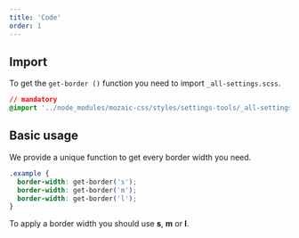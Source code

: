 ```yaml
---
title: 'Code'
order: 1
---
```


## Import

To get the `get-border ()` function you need to import `_all-settings.scss`.

```css
// mandatory
@import '../node_modules/mozaic-css/styles/settings-tools/_all-settings';
```

## Basic usage

We provide a unique function to get every border width you need.

```css
.example {
  border-width: get-border('s');
  border-width: get-border('m');
  border-width: get-border('l');
}
```

<hintitem>
  To apply a border width you should use <b>s</b>, <b>m</b> or <b>l</b>.
</hintitem>
